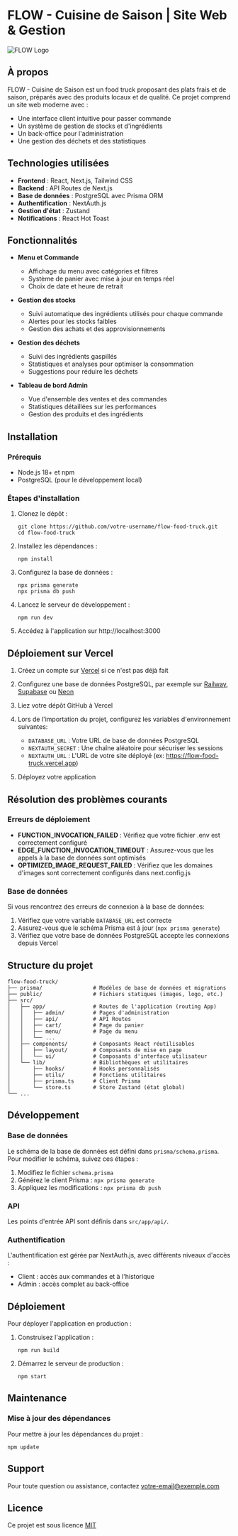 # FLOW - Cuisine de Saison | Site Web & Gestion

![FLOW Logo](/public/logo.png)

## À propos

FLOW - Cuisine de Saison est un food truck proposant des plats frais et de saison, préparés avec des produits locaux et de qualité. Ce projet comprend un site web moderne avec :

- Une interface client intuitive pour passer commande
- Un système de gestion de stocks et d'ingrédients
- Un back-office pour l'administration
- Une gestion des déchets et des statistiques

## Technologies utilisées

- **Frontend** : React, Next.js, Tailwind CSS
- **Backend** : API Routes de Next.js
- **Base de données** : PostgreSQL avec Prisma ORM
- **Authentification** : NextAuth.js
- **Gestion d'état** : Zustand
- **Notifications** : React Hot Toast

## Fonctionnalités

- **Menu et Commande**
  - Affichage du menu avec catégories et filtres
  - Système de panier avec mise à jour en temps réel
  - Choix de date et heure de retrait

- **Gestion des stocks**
  - Suivi automatique des ingrédients utilisés pour chaque commande
  - Alertes pour les stocks faibles
  - Gestion des achats et des approvisionnements

- **Gestion des déchets**
  - Suivi des ingrédients gaspillés
  - Statistiques et analyses pour optimiser la consommation
  - Suggestions pour réduire les déchets

- **Tableau de bord Admin**
  - Vue d'ensemble des ventes et des commandes
  - Statistiques détaillées sur les performances
  - Gestion des produits et des ingrédients

## Installation

### Prérequis

- Node.js 18+ et npm
- PostgreSQL (pour le développement local)

### Étapes d'installation

1. Clonez le dépôt :
   ```
   git clone https://github.com/votre-username/flow-food-truck.git
   cd flow-food-truck
   ```

2. Installez les dépendances :
   ```
   npm install
   ```

3. Configurez la base de données :
   ```
   npx prisma generate
   npx prisma db push
   ```

4. Lancez le serveur de développement :
   ```
   npm run dev
   ```

5. Accédez à l'application sur http://localhost:3000

## Déploiement sur Vercel

1. Créez un compte sur [Vercel](https://vercel.com) si ce n'est pas déjà fait

2. Configurez une base de données PostgreSQL, par exemple sur [Railway](https://railway.app), [Supabase](https://supabase.com) ou [Neon](https://neon.tech)

3. Liez votre dépôt GitHub à Vercel

4. Lors de l'importation du projet, configurez les variables d'environnement suivantes:
   - `DATABASE_URL` : Votre URL de base de données PostgreSQL
   - `NEXTAUTH_SECRET` : Une chaîne aléatoire pour sécuriser les sessions
   - `NEXTAUTH_URL` : L'URL de votre site déployé (ex: https://flow-food-truck.vercel.app)

5. Déployez votre application

## Résolution des problèmes courants

### Erreurs de déploiement

- **FUNCTION_INVOCATION_FAILED** : Vérifiez que votre fichier .env est correctement configuré
- **EDGE_FUNCTION_INVOCATION_TIMEOUT** : Assurez-vous que les appels à la base de données sont optimisés
- **OPTIMIZED_IMAGE_REQUEST_FAILED** : Vérifiez que les domaines d'images sont correctement configurés dans next.config.js

### Base de données

Si vous rencontrez des erreurs de connexion à la base de données:

1. Vérifiez que votre variable `DATABASE_URL` est correcte
2. Assurez-vous que le schéma Prisma est à jour (`npx prisma generate`)
3. Vérifiez que votre base de données PostgreSQL accepte les connexions depuis Vercel

## Structure du projet

```
flow-food-truck/
├── prisma/                # Modèles de base de données et migrations
├── public/                # Fichiers statiques (images, logo, etc.)
├── src/
│   ├── app/               # Routes de l'application (routing App)
│   │   ├── admin/         # Pages d'administration
│   │   ├── api/           # API Routes
│   │   ├── cart/          # Page du panier
│   │   ├── menu/          # Page du menu
│   │   └── ...
│   ├── components/        # Composants React réutilisables
│   │   ├── layout/        # Composants de mise en page
│   │   └── ui/            # Composants d'interface utilisateur
│   └── lib/               # Bibliothèques et utilitaires
│       ├── hooks/         # Hooks personnalisés
│       ├── utils/         # Fonctions utilitaires
│       ├── prisma.ts      # Client Prisma
│       └── store.ts       # Store Zustand (état global)
└── ...
```

## Développement

### Base de données

Le schéma de la base de données est défini dans `prisma/schema.prisma`. Pour modifier le schéma, suivez ces étapes :

1. Modifiez le fichier `schema.prisma`
2. Générez le client Prisma : `npx prisma generate`
3. Appliquez les modifications : `npx prisma db push`

### API

Les points d'entrée API sont définis dans `src/app/api/`.

### Authentification

L'authentification est gérée par NextAuth.js, avec différents niveaux d'accès :
- Client : accès aux commandes et à l'historique
- Admin : accès complet au back-office

## Déploiement

Pour déployer l'application en production :

1. Construisez l'application :
   ```
   npm run build
   ```

2. Démarrez le serveur de production :
   ```
   npm start
   ```

## Maintenance

### Mise à jour des dépendances

Pour mettre à jour les dépendances du projet :
```
npm update
```

## Support

Pour toute question ou assistance, contactez [votre-email@exemple.com](mailto:votre-email@exemple.com)

## Licence

Ce projet est sous licence [MIT](LICENSE)
